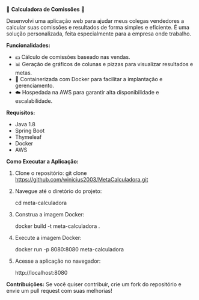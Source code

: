 
🚀 **Calculadora de Comissões** 🚀

Desenvolvi uma aplicação web para ajudar meus colegas vendedores a calcular suas comissões e resultados de forma simples e eficiente. É uma solução personalizada, feita especialmente para a empresa onde trabalho.

**Funcionalidades:**
- 💵 Cálculo de comissões baseado nas vendas.
- 📊 Geração de gráficos de colunas e pizzas para visualizar resultados e metas.
- 🐳 Containerizada com Docker para facilitar a implantação e gerenciamento.
- ☁️ Hospedada na AWS para garantir alta disponibilidade e escalabilidade.

**Requisitos:**
- Java 1.8
- Spring Boot
- Thymeleaf
- Docker
- AWS

**Como Executar a Aplicação:**

1. Clone o repositório:
   git clone https://github.com/winicius2003/MetaCalculadora.git

2. Navegue até o diretório do projeto:

   cd meta-calculadora

3. Construa a imagem Docker:

   docker build -t meta-calculadora .

4. Execute a imagem Docker:

   docker run -p 8080:8080 meta-calculadora

5. Acesse a aplicação no navegador:

   http://localhost:8080
 

**Contribuições:** Se você quiser contribuir, crie um fork do repositório e envie um pull request com suas melhorias!

